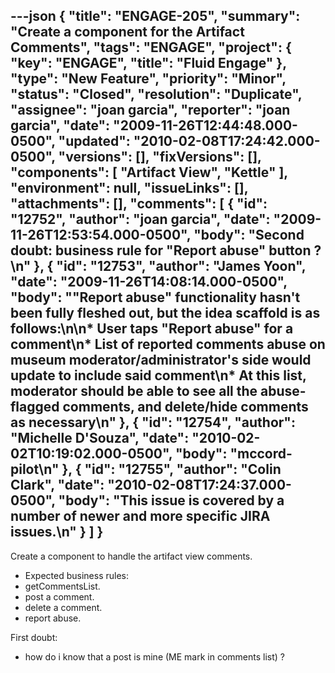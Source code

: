 ---json
{
  "title": "ENGAGE-205",
  "summary": "Create a component for the Artifact Comments",
  "tags": "ENGAGE",
  "project": {
    "key": "ENGAGE",
    "title": "Fluid Engage"
  },
  "type": "New Feature",
  "priority": "Minor",
  "status": "Closed",
  "resolution": "Duplicate",
  "assignee": "joan garcia",
  "reporter": "joan garcia",
  "date": "2009-11-26T12:44:48.000-0500",
  "updated": "2010-02-08T17:24:42.000-0500",
  "versions": [],
  "fixVersions": [],
  "components": [
    "Artifact View",
    "Kettle"
  ],
  "environment": null,
  "issueLinks": [],
  "attachments": [],
  "comments": [
    {
      "id": "12752",
      "author": "joan garcia",
      "date": "2009-11-26T12:53:54.000-0500",
      "body": "Second doubt: business rule for \"Report abuse\" button ?\n"
    },
    {
      "id": "12753",
      "author": "James Yoon",
      "date": "2009-11-26T14:08:14.000-0500",
      "body": "\"Report abuse\" functionality hasn't been fully fleshed out, but the idea scaffold is as follows:\n\n* User taps \"Report abuse\" for a comment\n* List of reported comments abuse on museum moderator/administrator's side would update to include said comment\n* At this list, moderator should be able to see all the abuse-flagged comments, and delete/hide comments as necessary\n"
    },
    {
      "id": "12754",
      "author": "Michelle D'Souza",
      "date": "2010-02-02T10:19:02.000-0500",
      "body": "mccord-pilot\n"
    },
    {
      "id": "12755",
      "author": "Colin Clark",
      "date": "2010-02-08T17:24:37.000-0500",
      "body": "This issue is covered by a number of newer and more specific JIRA issues.\n"
    }
  ]
}
---
Create a component to handle the artifact view comments.

* Expected business rules:
* getCommentsList.
* post a comment.
* delete a comment.
* report abuse.

First doubt:

* how do i know that a post is mine (ME mark in comments list) ?

        